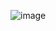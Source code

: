 ![image](https://user-images.githubusercontent.com/96937623/232652951-55f81c22-3079-41c4-993f-c82d8f81c115.png)
